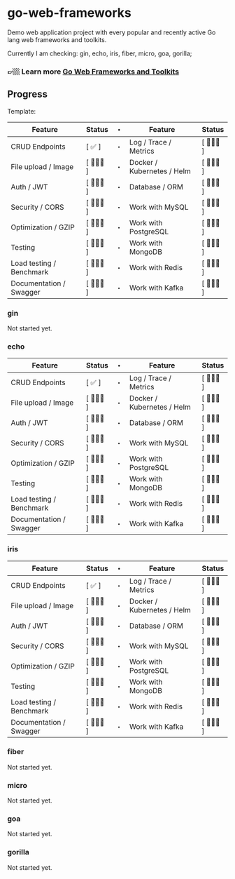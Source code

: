 # go-web-frameworks

Demo web application project with every popular and recently active Go lang web frameworks and toolkits.

Currently I am checking: gin, echo, iris, fiber, micro, goa, gorilla;

### 👉🏼 Learn more [Go Web Frameworks and Toolkits](https://www.codervlogger.com/)

## Progress

Template:

| Feature                       | Status | ・ | Feature                       | Status |
|-------------------------------|--------|---|-------------------------------|--------|
| CRUD Endpoints                | [ ✅ ] | ・ | Log / Trace / Metrics         | [ 👨🏼‍💻 ] |
| File upload / Image           | [ 👨🏼‍💻 ] | ・ | Docker / Kubernetes / Helm    | [ 👨🏼‍💻 ] |
| Auth / JWT                    | [ 👨🏼‍💻 ] | ・ | Database / ORM                | [ 👨🏼‍💻 ] |
| Security / CORS               | [ 👨🏼‍💻 ] | ・ | Work with MySQL               | [ 👨🏼‍💻 ] |
| Optimization / GZIP           | [ 👨🏼‍💻 ] | ・ | Work with PostgreSQL          | [ 👨🏼‍💻 ] |
| Testing                       | [ 👨🏼‍💻 ] | ・ | Work with MongoDB             | [ 👨🏼‍💻 ] |
| Load testing / Benchmark      | [ 👨🏼‍💻 ] | ・ | Work with Redis               | [ 👨🏼‍💻 ] |
| Documentation / Swagger       | [ 👨🏼‍💻 ] | ・ | Work with Kafka               | [ 👨🏼‍💻 ] |

### gin

Not started yet.

### echo

| Feature                       | Status | ・ | Feature                       | Status |
|-------------------------------|--------|---|-------------------------------|--------|
| CRUD Endpoints                | [ ✅ ] | ・ | Log / Trace / Metrics         | [ 👨🏼‍💻 ] |
| File upload / Image           | [ 👨🏼‍💻 ] | ・ | Docker / Kubernetes / Helm    | [ 👷🏼‍♂️ ] |
| Auth / JWT                    | [ 👨🏼‍💻 ] | ・ | Database / ORM                | [ 👨🏼‍💻 ] |
| Security / CORS               | [ 👨🏼‍💻 ] | ・ | Work with MySQL               | [ 👨🏼‍💻 ] |
| Optimization / GZIP           | [ 👨🏼‍💻 ] | ・ | Work with PostgreSQL          | [ 👨🏼‍💻 ] |
| Testing                       | [ 👨🏼‍💻 ] | ・ | Work with MongoDB             | [ 👨🏼‍💻 ] |
| Load testing / Benchmark      | [ 👨🏼‍💻 ] | ・ | Work with Redis               | [ 👨🏼‍💻 ] |
| Documentation / Swagger       | [ 👨🏼‍💻 ] | ・ | Work with Kafka               | [ 👨🏼‍💻 ] |


### iris

| Feature                       | Status | ・ | Feature                       | Status |
|-------------------------------|--------|---|-------------------------------|--------|
| CRUD Endpoints                | [ ✅ ] | ・ | Log / Trace / Metrics         | [ 👨🏼‍💻 ] |
| File upload / Image           | [ 👨🏼‍💻 ] | ・ | Docker / Kubernetes / Helm    | [ 👷🏼‍♂️ ] |
| Auth / JWT                    | [ 👨🏼‍💻 ] | ・ | Database / ORM                | [ 👨🏼‍💻 ] |
| Security / CORS               | [ 👨🏼‍💻 ] | ・ | Work with MySQL               | [ 👨🏼‍💻 ] |
| Optimization / GZIP           | [ 👨🏼‍💻 ] | ・ | Work with PostgreSQL          | [ 👨🏼‍💻 ] |
| Testing                       | [ 👨🏼‍💻 ] | ・ | Work with MongoDB             | [ 👨🏼‍💻 ] |
| Load testing / Benchmark      | [ 👨🏼‍💻 ] | ・ | Work with Redis               | [ 👨🏼‍💻 ] |
| Documentation / Swagger       | [ 👨🏼‍💻 ] | ・ | Work with Kafka               | [ 👨🏼‍💻 ] |

### fiber

Not started yet.

### micro

Not started yet.

### goa

Not started yet.

### gorilla

Not started yet.
